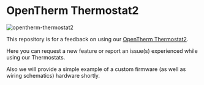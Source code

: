 # OpenTherm Thermostat2

![opentherm-thermostat2](https://github.com/diyless/opentherm-thermostat2/assets/61807075/0fb08f8d-90d3-4154-8c11-5bc002386967)


This repository is for a feedback on using our [OpenTherm Thermostat2](https://diyless.com/product/opentherm-thermostat2).

Here you can request a new feature or report an issue(s) experienced while using our Thermostats.

Also we will provide a simple example of a custom firmware (as well as wiring schematics) hardware shortly.
